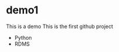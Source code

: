 # demo1
This is a demo
This is the first github project
<ul>
  <li> Python</li>
  <li>RDMS</li>
</ul>
